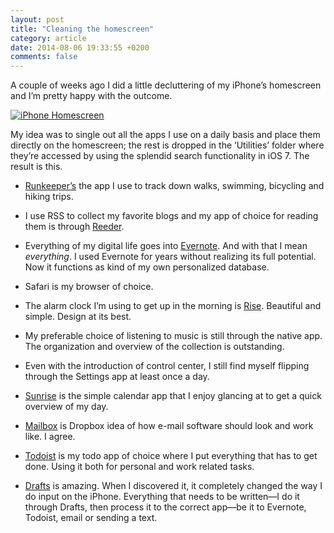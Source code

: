 ```yaml
---
layout: post
title: "Cleaning the homescreen"
category: article
date: 2014-08-06 19:33:55 +0200
comments: false
---
```


A couple of weeks ago I did a little decluttering of my iPhone’s homescreen and I’m pretty happy with the outcome.

<a href="/assets/images/dist/homescreen-1400.jpg">
    <img 
        srcset="
        /assets/images/dist/homescreen-400.jpg 400w,
        /assets/images/dist/homescreen-600.jpg 600w,
        /assets/images/dist/homescreen-800.jpg 800w,
        /assets/images/dist/homescreen-1000.jpg 1000w,
        /assets/images/dist/homescreen-1400.jpg 1400w"
        src="/assets/images/dist/homescreen-600.jpg"
        sizes="(min-width: 74em) 49em, 100%"
        alt="iPhone Homescreen"
        class="portrait" 
    >
</a>

My idea was to single out all the apps I use on a daily basis and place them directly on the homescreen; the rest is dropped in the ‘Utilities’ folder where they’re accessed by using the splendid search functionality in iOS 7. The result is this.

- [Runkeeper’s](http://runkeeper.com/home) the app I use to track down walks, swimming, bicycling and hiking trips.

- I use RSS to collect my favorite blogs and my app of choice for reading them is through [Reeder](http://reederapp.com/ios/).

- Everything of my digital life goes into [Evernote](https://evernote.com). And with that I mean *everything*. I used Evernote for years without realizing its full potential. Now it functions as kind of my own personalized database.

- Safari is my browser of choice.

- The alarm clock I’m using to get up in the morning is [Rise](http://www.simplebots.co/). Beautiful and simple. Design at its best.

- My preferable choice of listening to music is still through the native app. The organization and overview of the collection is outstanding.

- Even with the introduction of control center, I still find myself flipping through the Settings app at least once a day.

- [Sunrise](https://calendar.sunrise.am/) is the simple calendar app that I enjoy glancing at to get a quick overview of my day.

- [Mailbox](http://www.mailboxapp.com/) is Dropbox idea of how e-mail software should look and work like. I agree.

- [Todoist](https://en.todoist.com/) is my todo app of choice where I put everything that has to get done. Using it both for personal and work related tasks.

- [Drafts](http://agiletortoise.com/drafts/) is amazing. When I discovered it, it completely changed the way I do input on the iPhone. Everything that needs to be written—I do it through Drafts, then process it to the correct app—be it to Evernote, Todoist, email or sending a text.
